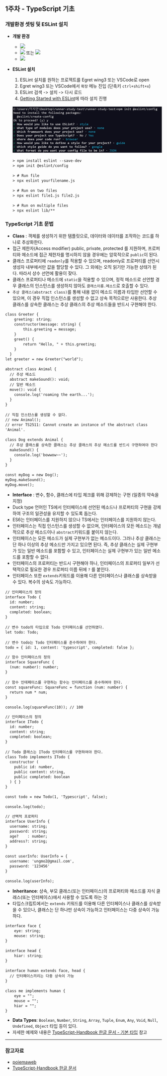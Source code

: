 ## 1주차 - TypeScript 기초
### 개발환경 셋팅 및 ESLint 설치
- <b>개발 환경</b>
  - <img src="https://img.shields.io/badge/Egret%20engine-v5.4.1-blue"/>
  - <img src="https://img.shields.io/badge/Egret%20wing-v3-green"/> 또는 <img src="https://img.shields.io/badge/VScode-1.*-red"/>
  - <img src="https://img.shields.io/badge/node%40latest-%3E%3D%2012.0.0-brightgreen"/>

- <b>ESLint 설치</b>
  1. ESLint 설치를 원하는 프로젝트를 Egret wing3 또는 VSCode로 open
  2. Egret wing3 또는 VSCode에서 `확장` 메뉴 진입 (단축키 `ctrl+shift+x`)
  3. ESLint 검색 -> 설치 -> 다시 로드
  4. [Getting Started with ESLint](https://eslint.org/docs/user-guide/getting-started)에 따라 설치 진행 <br><br>
    <img src="https://github.com/choring0989/TIL/blob/master/HTML5-Ramp-up/image/ex_eslint_config.jpg" width="600px"/>
  
  <pre><code>> npm install eslint --save-dev
  > npm init @eslint/config
  
  > # Run file
  > npx eslint yourfilename.js
  
  > # Run on two files
  > npx eslint file1.js file2.js
  
  > # Run on multiple files
  > npx eslint lib/**</code></pre>

### TypeScript 기초 문법
- <b>Class</b> : 객체를 생성하기 위한 템플릿으로, 데이터와 데이터를 조작하는 코드를 하나로 추상화한다.
- 접근 제한자(Access modifier) public, private, protected 를 지원하며, 프로퍼티와 메소드에 접근 제한자를 명시하지 않을 경우에는 암묵적으로 `public`이 된다.
- 클래스 프로퍼티에 `readonly`를 적용할 수 있으며, readonly로 프로퍼티를 선언시 생성자 내부에서만 값을 할당할 수 있다. 그 외에는 오직 읽기만 가능한 상태가 된다. 따라서 상수 선언에 활용이 잦다.
- 클래스 프로퍼티나 메소드에 `static`을 적용할 수 있으며, 정적 메소드로 선언할 경우 클래스의 인스턴스를 생성하지 않아도 `클래스이름.메소드`로 호출할 수 있다.
- `추상 클래스(abstract class)`를 통해 내용 없이 메소드 이름과 타입만 선언할 수 있으며, 이 경우 직접 인스턴스를 생성할 수 없고 상속 목적으로만 사용한다. 추상 클래스를 상속한 클래스는 추상 클래스의 추상 메소드들을 반드시 구현해야 한다.

<pre><code>class Greeter {
    greeting: string;
    constructor(message: string) {
        this.greeting = message;
    }
    greet() {
        return "Hello, " + this.greeting;
    }
  }
let greeter = new Greeter("world");

abstract class Animal {
  // 추상 메소드
  abstract makeSound(): void;
  // 일반 메소드
  move(): void {
    console.log('roaming the earth...');
  }
}

// 직접 인스턴스를 생성할 수 없다.
// new Animal();
// error TS2511: Cannot create an instance of the abstract class 'Animal'.

class Dog extends Animal {
  // 추상 클래스를 상속한 클래스는 추상 클래스의 추상 메소드를 반드시 구현하여야 한다
  makeSound() {
    console.log('bowwow~~');
  }
}

const myDog = new Dog();
myDog.makeSound();
myDog.move();</code></pre>


- <b>Interface</b> : 변수, 함수, 클래스에 타입 체크를 위해 강제하는 구현 (일종의 약속을 지정)
- Duck type 언어인 TS에서 인터페이스에 선언된 메소드나 프로퍼티의 구현을 강제하여 구조의 일관성을 유지할 수 있도록 돕는다.
- ES6는 인터페이스를 지원하지 않으나 TS에서는 인터페이스를 지원하지 않는다.
- 인터페이스는 직접 인스턴스를 생성할 수 없으며, 인터페이스의 모든 메소드는 개념적으로 추상 메소드이나 `abstract`키워드를 붙이지 않는다.
- 인터페이스는 모든 메소드가 실제 구현부가 없는 메소드이다. 그러나 추상 클래스는 단 하나 이상의 추상 메소드만 가지고 있으면 된다. 즉, 추상 클래스는 실제 구현부가 있는 일반 메소드를 포함할 수 있고, 인터페이스는 실제 구현부가 있는 일반 메소드를 포함할 수 없다.
- 인터페이스의 프로퍼티는 반드시 구현해야 하나, 인터페이스의 프로퍼티 일부가 선택적으로 필요한 경우 프로퍼티 이름 뒤에 `?` 를 붙인다.
- 인터페이스 또한 `extends`키워드를 이용해 다른 인터페이스나 클래스를 상속받을 수 있다. 복수의 상속도 가능하다.
<pre><code>// 인터페이스의 정의
interface Todo {
  id: number;
  content: string;
  completed: boolean;
}

// 변수 todo의 타입으로 Todo 인터페이스를 선언하였다.
let todo: Todo;

// 변수 todo는 Todo 인터페이스를 준수하여야 한다.
todo = { id: 1, content: 'typescript', completed: false };
</code></pre>
<pre><code>// 함수 인터페이스의 정의
interface SquareFunc {
  (num: number): number;
}

// 함수 인테페이스를 구현하는 함수는 인터페이스를 준수하여야 한다.
const squareFunc: SquareFunc = function (num: number) {
  return num * num;
}

console.log(squareFunc(10)); // 100
</code></pre>
<pre><code>// 인터페이스의 정의
interface ITodo {
  id: number;
  content: string;
  completed: boolean;
}

// Todo 클래스는 ITodo 인터페이스를 구현하여야 한다.
class Todo implements ITodo {
  constructor (
    public id: number,
    public content: string,
    public completed: boolean
  ) { }
}

const todo = new Todo(1, 'Typescript', false);

console.log(todo);
</code></pre>
<pre><code>// 선택적 프로퍼티
interface UserInfo {
  username: string;
  password: string;
  age?    : number;
  address?: string;
}

const userInfo: UserInfo = {
  username: 'ungmo2@gmail.com',
  password: '123456'
}

console.log(userInfo);
</code></pre>
- <b>Inheritance</b>: 상속, 부모 클래스(또는 인터페이스)의 프로퍼티와 메소드를 자식 클래스(또는 인터페이스)에서 사용할 수 있도록 하는 것
- 타입스크립트에서는 `extends` 키워드를 이용해 다른 인터페이스나 클래스를 상속받을 수 있으나, 클래스는 단 하나만 상속이 가능하고 인터페이스는 다중 상속이 가능하다.
<pre><code>interface face {
    eye: string;
    mouse: string;
}

interface head {
    hiar: string;
}

interface human extends face, head {
  // 인터페이스끼리는 다중 상속이 가능
}

class me implements human {
    eye = "";
    mouse = "";
    hiar = "";
}
</code></pre>

- <b>Data Types</b>: `Boolean`, `Number`, `String`, `Array`, `Tuple`, `Enum`, `Any`, `Void`, `Null`, `Undefined`, `Object` 타입 등이 있다.
- 자세한 예제와 내용은 [TypeScript-Handbook 한글 문서 - 기본 타입](https://typescript-kr.github.io/pages/basic-types.html) 참고

---
### 참고자료
- [poiemaweb](https://poiemaweb.com/typescript-class)
- [TypeScript-Handbook 한글 문서](https://typescript-kr.github.io/)
